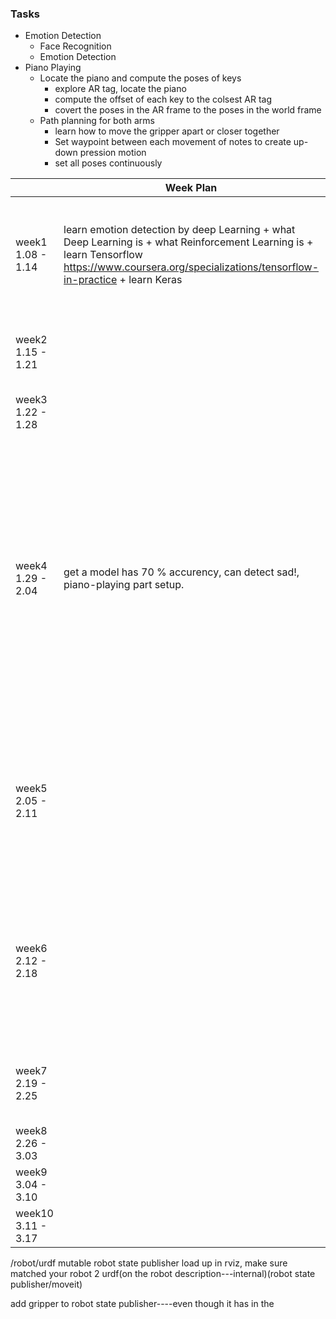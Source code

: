 ### Tasks

+  Emotion Detection
    - Face Recognition
    - Emotion Detection
+  Piano Playing
    - Locate the piano and compute the poses of keys
        - explore AR tag, locate the piano
        - compute the offset of each key to the colsest AR tag
        - covert the poses in the AR frame to the poses in the world frame
    - Path planning for both arms
        - learn how to move the gripper apart or closer together    
        - Set waypoint between each movement of notes to create up-down pression motion
        - set all poses continuously

|  | Week Plan  |  Accomplished | Problems&Answers   | Meeting Summary   |
|---|---|---|---|---|
| week1  1.08  - 1.14  |learn emotion detection by deep Learning + what Deep Learning is + what Reinforcement Learning is + learn Tensorflow https://www.coursera.org/specializations/tensorflow-in-practice + learn Keras ||| dont't do both at the same time. training---> piano--->face recognization. Finish deep learning part ASAP. Do tenserflow/pytorch?|
| week2  1.15 - 1.21  |   |   | Trouble using GPU: 1. how to copy files from local to remote(Could not resolve hostname beast: Name or service not known lost connection---ssh.service?) 2.import keras(unable to open X server `' @ error/import.c/ImportImageCommand/358)3. acceess denied (sudo)  | read paper, find(easy to understand&good model)  |
| week3  1.22 - 1.28  |   |   |  f |train a better model, start doing piano-playing part   |
| week4  1.29 - 2.04  | get a model has 70 % accurency, can detect sad!, piano-playing part setup.  | 1. Apriltag detection failed to detect the tag on the keyboard  -- light condition? 2. failed to do real time detection, can't get the tag detected image -- didn't get the correct image input- remap? // didn't publish to the correct topic? --- the topic is in rostopic list  | CONOR/BLOB/LINE DETECTION|f   |
| week5  2.05 - 2.11  |   | able to detect april tag through left wrist camera and publish the pose info. write the function to convert pose to baxter->tag transformation matrix   | baxter throws weird error |KEEP MOVING FORWAED   |
| week6  2.12 - 2.18  |   | add obstacle(the table) to the baxter plan scene, able to move baxter to the initial config smoothly   |  1. python module: can't find the python module I put in the src/my_package dir--->put the module at the same place with the node 2. when trying to move baxter to the first configuration, always extend the arm and stuck.---> use move_to_joint_positions instead of move to the end-effector position. rosrun baxter_examples joint_recorder.py can record the joint position 3. can't move both hands together ---> moveit_commander.MoveGroupCommander("both_arms"), when set pose target, specify the end effector link: group.set_pose_target(left_target_pose, end_effector_link='left_gripper') 4. NO MOTION PLAN FOUND --> try IK? seems the pose I got is not correct?|f   |
| week7  2.19 - 2.25  |   | get the correct pose,able to move both arm to the tag place in simulation  | 1. box not work? 2. tag orientation hard to find. 3. motion plan for controlling both arm at a time is not as good as controlling separate --> try cartesian plan(haven't) 4. connection issue (both simulation and real robot)|f   |
| week8  2.26 - 3.03  |  |  |  f |f   |
| week9  3.04 - 3.10  |   |   |  f |f   |
| week10 3.11 - 3.17  |   |   |   |f   |

/robot/urdf mutable robot state publisher
load up in rviz, make sure matched your robot
2 urdf(on the robot description---internal)(robot state publisher/moveit)


add gripper to robot state publisher----even though it has in the
